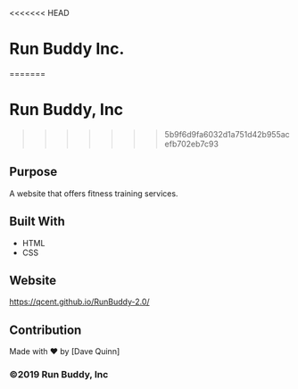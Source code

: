 <<<<<<< HEAD
# Run Buddy Inc.
=======
# Run Buddy, Inc
>>>>>>> 5b9f6d9fa6032d1a751d42b955acefb702eb7c93

## Purpose
A website that offers fitness training services. 

## Built With
* HTML
* CSS

## Website
https://qcent.github.io/RunBuddy-2.0/

## Contribution
Made with ❤️ by [Dave Quinn]

### ©️2019 Run Buddy, Inc 

